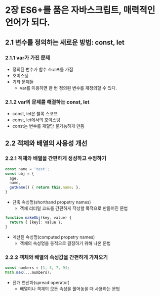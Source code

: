 # 2장 ES6+를 품은 자바스크립트, 매력적인 언어가 되다.

## 2.1 변수를 정의하는 새로운 방법: const, let

### 2.1.1 var가 가진 문제
- 정의된 변수가 함수 스코프를 가짐
- 호이스팅
- 기타 문제들
  - var를 이용하면 한 번 정의된 변수를 재정의할 수 있다.

### 2.1.2 var의 문제를 해결하는 const, let
- const, let은 블록 스코프
- const, let에서의 호이스팅
- const는 변수를 재할당 불가능하게 만듬

## 2.2 객체와 배열의 사용성 개선
### 2.2.1 객체와 배열을 간편하게 생성하고 수정하기
```js
const name = 'test';
const obj = {
  age,
  name,
  getName() { return this.name; },
}
```
- 단축 속성명(shorthand propetry names)
  - 객체 리터럴 코드를 간편하게 작성할 목적으로 만들어진 문법

```js
function makeObj(key, value) {
  return { [key]: value };
}
```
- 계산된 속성명(computed propetry names)
  - 객체의 속성명을 동적으로 결정하기 위해 나온 문법

### 2.2.2 객체와 배열의 속성값을 간편하게 가져오기
```js
const numbers = [1, 3, 7, 9];
Math.max(...numbers);
```
- 전개 연산자(spread operator)
  - 배열이나 객체의 모든 속성을 풀어놓을 때 사용하는 문법